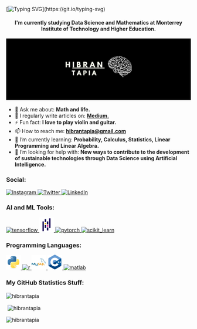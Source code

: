 [![Typing SVG](https://readme-typing-svg.herokuapp.com?font=Arial&size=21&pause=1000&color=000000&background=FFFFFF&width=435&height=30&lines=Hi%2C+I'm+Hibran+Tapia.)](https://git.io/typing-svg)

<h4 align="center">I'm currently studying Data Science and Mathematics at Monterrey Institute of Technology and Higher Education.</h4>

[![website](./img/banner.jpg)](https://linktr.ee/HibranTapia)

- 💬 Ask me about: **Math and life.**
- 📝 I regularly write articles on: [**Medium.**](https://medium.com/@hibrantapia)
- ⚡ Fun fact: **I love to play violin and guitar.**
- 📫 How to reach me: **hibrantapia@gmail.com**
- 🌱 I’m currently learning: **Probability, Calculus, Statistics, Linear Programming and Linear Algebra.**
- 🤝 I’m looking for help with: **New ways to contribute to the development of sustainable technologies through Data Science using Artificial Intelligence.**

### Social:

 <p align="left"> <a href="https://instagram.com/HibranHTapia" target="_blank" rel="noreferrer"> <img src="https://cdn2.iconfinder.com/data/icons/social-icons-33/128/Instagram-1024.png" alt="Instagram" width="40" height="40"/> </a> <a href="https://twitter.com/HibranTapia" target="_blank" rel="noreferrer"> <img src="https://cdn2.iconfinder.com/data/icons/social-media-2285/512/1_Twitter_colored_svg-1024.png" alt="Twitter" width="40" height="40"/> </a> <a href="https://twitter.com/HibranTapia" target="_blank" rel="noreferrer"> <img src="https://cdn2.iconfinder.com/data/icons/social-icons-33/128/LinkedIn-1024.png" alt="LinkedIn" width="40" height="40"/> </a> </p>

### AI and ML Tools:

 <p align="left"> <a href="https://www.tensorflow.org" target="_blank" rel="noreferrer"> <img src="https://www.vectorlogo.zone/logos/tensorflow/tensorflow-icon.svg" alt="tensorflow" width="40" height="40"/> </a> <a href="https://pandas.pydata.org/" target="_blank" rel="noreferrer"> <img src="https://raw.githubusercontent.com/devicons/devicon/2ae2a900d2f041da66e950e4d48052658d850630/icons/pandas/pandas-original.svg" alt="pandas" width="40" height="40"/> </a> <a href="https://pytorch.org/" target="_blank" rel="noreferrer"> <img src="https://www.vectorlogo.zone/logos/pytorch/pytorch-icon.svg" alt="pytorch" width="40" height="40"/> </a> <a href="https://scikit-learn.org/" target="_blank" rel="noreferrer"> <img src="https://upload.wikimedia.org/wikipedia/commons/0/05/Scikit_learn_logo_small.svg" alt="scikit_learn" width="40" height="40"/> </a> </p>

### Programming Languages:

<p align="left">  <a href="https://www.python.org" target="_blank" rel="noreferrer"> <img src="https://raw.githubusercontent.com/devicons/devicon/master/icons/python/python-original.svg" alt="python" width="40" height="40"/> </a> <a href="https://www.r-project.org/" target="_blank" rel="noreferrer"> <img src="https://cdn.jsdelivr.net/gh/devicons/devicon/icons/r/r-original.svg" alt="r" width="40" height="40"/> </a>  <a href="https://www.mysql.com/" target="_blank" rel="noreferrer"> <img src="https://raw.githubusercontent.com/devicons/devicon/master/icons/mysql/mysql-original-wordmark.svg" alt="mysql" width="40" height="40"/> </a> <a href="https://www.w3schools.com/cpp/" target="_blank" rel="noreferrer"> <img src="https://raw.githubusercontent.com/devicons/devicon/master/icons/cplusplus/cplusplus-original.svg" alt="cplusplus" width="40" height="40"/> </a> <a href="https://www.mathworks.com/" target="_blank" rel="noreferrer"> <img src="https://upload.wikimedia.org/wikipedia/commons/2/21/Matlab_Logo.png" alt="matlab" width="40" height="40"/> </a>  </p>

### My GitHub Statistics Stuff:

<p><img align="center" src="https://github-readme-stats.vercel.app/api/top-langs?username=hibrantapia&show_icons=true&locale=en&layout=compact&theme=dark" alt="hibrantapia" /></p>

<p>&nbsp;<img align="center" src="https://github-readme-stats.vercel.app/api?username=hibrantapia&show_icons=true&locale=en&theme=dark" alt="hibrantapia" /></p>

<p><img align="center" src="https://github-readme-streak-stats.herokuapp.com/?user=hibrantapia&show_icons=true&locale=en&theme=dark" alt="hibrantapia" /></p>
